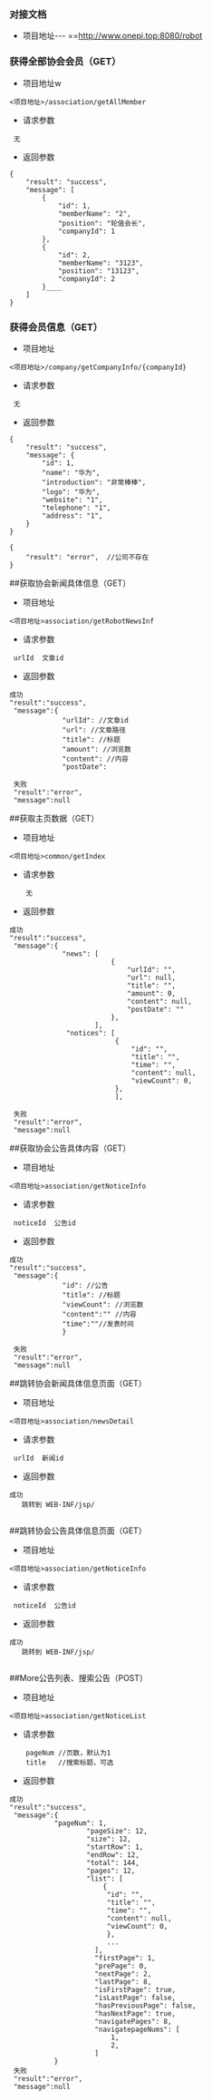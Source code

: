 ### 对接文档
- 项目地址---    ==http://www.onepi.top:8080/robot


### 获得全部协会会员（GET）
- 项目地址w
```
<项目地址>/association/getAllMember
```
- 请求参数
```
 无
```
- 返回参数
```
{
    "result": "success",
    "message": [
        {
            "id": 1,
            "memberName": "2",
            "position": "轮值会长",
            "companyId": 1
        },
        {
            "id": 2,
            "memberName": "3123",
            "position": "13123",
            "companyId": 2
        }____
    ]
}
```
### 获得会员信息（GET）
- 项目地址
```
<项目地址>/company/getCompanyInfo/{companyId}
```
- 请求参数
```
 无
```
- 返回参数
```
{
    "result": "success",
    "message": {
        "id": 1,
        "name": "华为",
        "introduction": "非常棒棒",
        "logo": "华为",
        "website": "1",
        "telephone": "1",
        "address": "1",
    }
}

{
    "result": "error",  //公司不存在
}
```
##获取协会新闻具体信息（GET）
- 项目地址
``````
<项目地址>association/getRobotNewsInf
``````
- 请求参数
``````
 urlId  文章id
``````
- 返回参数
``````
成功
"result":"success",
 "message":{
             "urlId": //文章id
             "url": //文章路径
             "title": //标题
             "amount": //浏览数
             "content": //内容
             "postDate": 
             
 失败
 "result":"error",
 "message":null                    
``````
##获取主页数据（GET）
- 项目地址
``````
<项目地址>common/getIndex
``````
- 请求参数
``````
    无
``````
- 返回参数
``````
成功
"result":"success",
 "message":{
             "news": [
                         {
                             "urlId": "",
                             "url": null,
                             "title": "",
                             "amount": 0,
                             "content": null,
                             "postDate": ""
                         },
                     ],
              "notices": [
                          {
                              "id": "",
                              "title": "",
                              "time": "",
                              "content": null,
                              "viewCount": 0,
                          },
                          ],       
             
 失败
 "result":"error",
 "message":null                    
``````
##获取协会公告具体内容（GET）
- 项目地址
``````
<项目地址>association/getNoticeInfo
``````
- 请求参数
``````
 noticeId  公告id
``````
- 返回参数
``````
成功
"result":"success",
 "message":{
             "id": //公告
             "title": //标题
             "viewCount": //浏览数
             "content":"" //内容
             "time":""//发表时间
             }       
             
 失败
 "result":"error",
 "message":null                    
``````
##跳转协会新闻具体信息页面（GET）
- 项目地址
``````
<项目地址>association/newsDetail
``````
- 请求参数
``````
 urlId  新闻id
``````
- 返回参数
``````
成功
   跳转到 WEB-INF/jsp/
               
``````
##跳转协会公告具体信息页面（GET）
- 项目地址
``````
<项目地址>association/getNoticeInfo
``````
- 请求参数
``````
 noticeId  公告id
``````
- 返回参数
``````
成功
   跳转到 WEB-INF/jsp/
                
``````
##More公告列表、搜索公告（POST）
- 项目地址
``````
<项目地址>association/getNoticeList
``````
- 请求参数
``````
    pageNum //页数，默认为1
    title   //搜索标题，可选
``````
- 返回参数
``````
成功
"result":"success",
 "message":{
           "pageNum": 1,
                   "pageSize": 12,
                   "size": 12,
                   "startRow": 1,
                   "endRow": 12,
                   "total": 144,
                   "pages": 12,
                   "list": [
                       { 
                        "id": "",
                        "title": "",
                        "time": "",
                        "content": null,
                        "viewCount": 0,
                        },
                        ...
                     ],
                     "firstPage": 1,
                     "prePage": 0,
                     "nextPage": 2,
                     "lastPage": 8,
                     "isFirstPage": true,
                     "isLastPage": false,
                     "hasPreviousPage": false,
                     "hasNextPage": true,
                     "navigatePages": 8,
                     "navigatepageNums": [
                         1,
                         2,
                     ]
           }
 失败
 "result":"error",
 "message":null                    
``````



